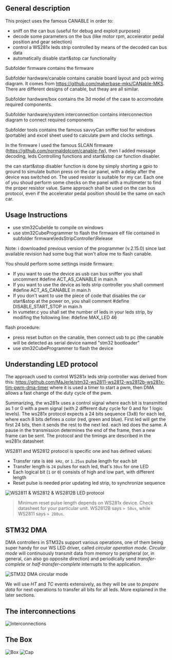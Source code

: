 ## General description

This project uses the famous CANABLE in order to:
- sniff on the can bus (useful for debug and exploit purposes)
- decode some parameters on the bus (like motor rpm, accelerator pedal position and gear selection)
- control a WS281x leds strip controlled by means of the decoded can bus data
- automatically disable start&stop car functionality

Subfolder firmware contains the firmware

Subfolder hardware/canable contains canable board layout and pcb wiring diagram. It comes from https://github.com/makerbase-mks/CANable-MKS. There are different designs of canable, but theay are all similar.

Subfolder hardware/box contains the 3d model of the case to accomodate required components.

Subfolder hardware/system interconnection contains interconnection diagram to connect required components

Subfolder tools contains the famous savvyCan sniffer tool for windows (portable) and excel sheet used to calculate pwm and clocks settings.

In the firmware I used the famous SLCAN firmware (https://github.com/normaldotcom/canable-fw), then I added message decoding, leds Controlling functions and start&stop car function disabler.

the can start&stop disabler function is done by simply shorting a gpio to ground to simulate button press on the car panel, with a delay after the device was switched on. The used resistor is suitable for my car. Each one of you shoud perform some checks on the panel with a multimeter to find the proper resistor value. Same approach shall be used on the can bus protocol, even if the accelerator pedal position should be the same on each car.

## Usage Instructions
- use stm32CubeIde to compile on windows
- use stm32CubeProgrammer to flash the firmware elf file contained in subfolder firmware\ledsStripController\Release 

Note: i downloaded previous version of the programmer (v.2.15.0) since last available revision had some bug that won't allow me to flash canable.

You should perform some settings inside firmware:
- If you want to use the device as usb can bus sniffer you shall uncomment #define ACT_AS_CANABLE in main.h
- If you want to use the device as leds strip controller you shall comment #define ACT_AS_CANABLE in main.h
- If you don't want to use the piece of code that disables the car start&stop at the power on, you shall comment #define DISABLE_START_STOP in main.h
- In vumeter.c you shall set the number of leds in your leds strip, by modifing the following line: #define MAX_LED 46

flash procedure:
- press reset button on the canable, then connect usb to pc (the canable will be detected as serial device named "stm32 bootloader"
- use stm32CubeProgrammer to flash the device


## Understanding LED protocol

The approach used to control WS281x leds strip controller was derived from this: https://github.com/MaJerle/stm32-ws2811-ws2812-ws2812b-ws281x-tim-pwm-dma-timer where it is used a timer to start a pwm, then DMA allows a fast change of the duty cycle of the pwm.

Summarizing, the ws281x uses a control signal where each bit is transmitted as 1 or 0 with a pwm signal (with 2 different duty cycle for 0 and for 1 logic levels).
The ws281x protocol expects a 24 bits sequence (3x8) for each led, where each 8 bits defines a color (red, green and blue). 
First led will get the first 24 bits, then it sends the rest to the next led. each led does the same.
A pause in the transmission determines the end of the frame, then a new frame can be sent.
The protocol and the timings are described in the ws281x datasheet

WS2811 and WS2812 protocol is specific one and has defined values:

- Transfer rate is `800 kHz`, or `1.25us` pulse length for each bit
- Transfer length is `24` pulses for each led, that's `30us` for one LED
- Each logical bit (`1` or `0`) consists of high and low part, with different length
- Reset pulse is needed prior updating led strip, to synchronize sequence

![WS2811 & WS2812 & WS2812B LED protocol](https://raw.githubusercontent.com/MaJerle/stm32-ws2812b-tim-pwm-dma/master/docs/ws-protocol.svg?sanitize=true)

> Minimum reset pulse length depends on WS281x device. Check datasheet for your particular unit. WS2812B says `> 50us`, while WS2811 says `> 280us`.

## STM32 DMA

DMA controllers in STM32s support various operations, one of them being super handy for our WS LED driver, called *circular operation mode*.
*Circular mode* will continuously transmit data from memory to peripheral (or, in general, can also go opposite direction) and periodically send *transfer-complete* or *half-transfer-complete* interrupts to the application.

![STM32 DMA circular mode](https://raw.githubusercontent.com/MaJerle/stm32-ws2812b-tim-pwm-dma/master/docs/stm32-dma-circular.svg?sanitize=true)

We will use *HT* and *TC* events extensively, as they will be use to *prepare data* for next operations to transfer all bits for all leds.
More explained in the later sections.


## The interconnections
![Interconnections](https://raw.githubusercontent.com/gaucho1978/CANableAndLedsStripController/hardware/system_interconnection/SCHEMA_DI_INTERCONNESSIONE.png?sanitize=true)
## The Box
![Box](https://raw.githubusercontent.com/gaucho1978/CANableAndLedsStripController/hardware/box/box.png?sanitize=true)
![Cap](https://raw.githubusercontent.com/gaucho1978/CANableAndLedsStripController/hardware/box/cap.png?sanitize=true)
